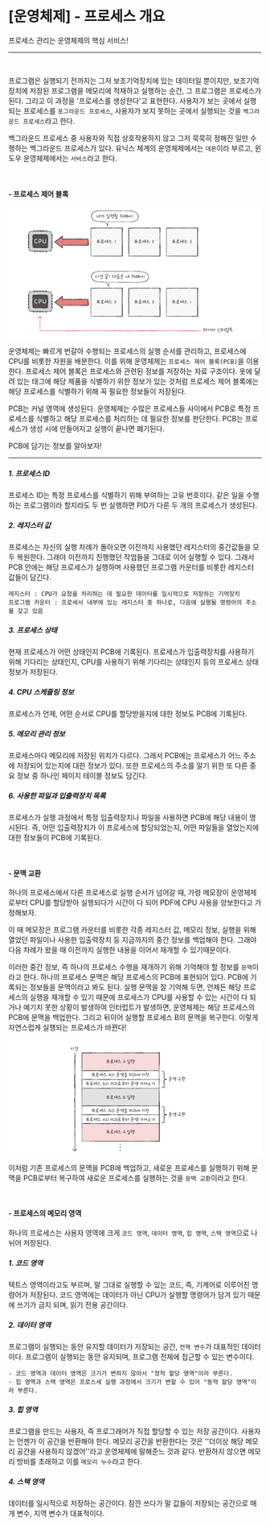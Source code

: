 # [운영체제] - 프로세스 개요

프로세스 관리는 운영체제의 핵심 서비스! 

<hr>

<br>

프로그램은 실행되기 전까지는 그저 보조기억장치에 있는 데이터일 뿐이지만, 보조기억장치에 저장된 프로그램을 메모리에 적재하고 실행하는 순간, 그 프로그램은 프로세스가 된다. 그리고 이 과정을 '프로세스를 생성한다'고 표현한다. 사용자가 보는 곳에서 실행되는 프로세스를 `포그라운드 프로세스`, 사용자가 보지 못하는 곳에서 실행되는 것을 `백그라운드 프로세스`라고 한다.

백그라운드 프로세스 중 사용자와 직접 상호작용하지 않고 그저 묵묵히 정해진 일만 수행하는 백그라운드 프로세스가 있다. 유닉스 체계의 운영체제에서는 `데몬`이라 부르고, 윈도우 운영체제에서는 `서비스`라고 한다.

<br>

#### - 프로세스 제어 블록

![image-20221130220907077](%5B%EC%9A%B4%EC%98%81%EC%B2%B4%EC%A0%9C%5D%20-%20%ED%94%84%EB%A1%9C%EC%84%B8%EC%8A%A4%20%EA%B0%9C%EC%9A%94.assets/image-20221130220907077.png)

운영체제는 빠르게 번갈아 수행되는 프로세스의 실행 순서를 관리하고, 프로세스에 CPU를 비롯한 자원을 배분한다. 이를 위해 운영체제는 `프로세스 제어 블록(PCB)`을 이용한다. 프로세스 제어 블록은 프로세스와 관련된 정보를 저장하는 자료 구조이다. 옷에 달려 있는 태그에 해당 제품을 식별하기 위한 정보가 있는 것처럼 프로세스 제어 블록에는 해당 프로세스를 식별하기 위해 꼭 필요한 정보들이 저장된다.

PCB는 커널 영역에 생성된다. 운영체제는 수많은 프로세스들 사이에서 PCB로 특정 프로세스를 식별하고 해당 프로세스를 처리하는 데 필요한 정보를 판단한다. PCB는 프로세스가 생성 시에 만들어지고 실행이 끝나면 폐기된다. 

PCB에 담기는 정보를 알아보자!

<hr>

##### 1. 프로세스 ID

프로세스 ID는 특정 프로세스를 식별하기 위해 부여하는 고유 번호이다. 같은 일을 수행하는 프로그램이라 할지라도 두 번 실행하면 PID가 다른 두 개의 프로세스가 생성된다.

##### 2. 레지스터 값

프로세스는 자신의 실행 차례가 돌아오면 이전까지 사용했던 레지스터의 중간값들을 모두 복원한다. 그래야 이전까지 진행했던 작업들을 그대로 이어 실행할 수 있다. 그래서 PCB 안에는 해당 프로세스가 실행하며 사용했던 프로그램 카운터를 비롯한 레지스터 값들이 담긴다.

```text
레지스터 : CPU가 요청을 처리하는 데 필요한 데이터를 일시적으로 저장하는 기억장치
프로그램 카운터 : 프로세서 내부에 있는 레지스터 중 하나로, 다음에 실행될 명령어의 주소를 갖고 있음
```

##### 3. 프로세스 상태

현재 프로세스가 어떤 상태인지 PCB에 기록된다. 프로세스가 입출력장치를 사용하기 위해 기다리는 상태인지, CPU를 사용하기 위해 기다리는 상태인지 등의 프로세스 상태 정보가 저장된다.

##### 4. CPU 스케줄링 정보

프로세스가 언제, 어떤 순서로 CPU를 할당받을지에 대한 정보도 PCB에 기록된다.

##### 5. 메모리 관리 정보

프로세스마다 메모리에 저장된 위치가 다르다. 그래서 PCB에는 프로세스가 어느 주소에 저장되어 있는지에 대한 정보가 있다. 또한 프로세스의 주소를 알기 위한 또 다른 중요 정보 중 하나인 페이지 테이블 정보도 담긴다.

##### 6. 사용한 파일과 입출력장치 목록

프로세스가 실행 과정에서 특정 입출력장치나 파일을 사용하면 PCB에 해당 내용이 명시된다. 즉, 어떤 입출력장치가 이 프로세스에 할당되었는지, 어떤 파일들을 열었는지에 대한 정보들이 PCB에 기록된다.

<BR>

#### - 문맥 교환

하나의 프로세스에서 다른 프로세스로 실행 순서가 넘어갈 때, 가령 메모장이 운영체제로부터 CPU를 할당받아 실행되다가 시간이 다 되어 PDF에 CPU 사용을 양보한다고 가정해보자.

이 때 메모장은 프로그램 카운터를 비롯한 각종 레지스터 값, 메모리 정보, 실행을 위해 열었던 파일이나 사용한 입출력장치 등 지금까지의 중간 정보를 백업해야 한다. 그래야 다음 차례가 왔을 때 이전까지 실행한 내용을 이어서 재개할 수 있기때문이다.

이러한 중간 정보, 즉 하나의 프로세스 수행을 재개하기 위해 기억해야 할 정보를 `문맥`이라고 한다. 하나의 프로세스 문맥은 해당 프로세스의 PCB에 표현되어 있다. PCB에 기록되는 정보들을 문맥이라고 봐도 된다. 실행 문맥을 잘 기억해 두면, 언제든 해당 프로세스의 실행을 재개할 수 있기 때문에 프로세스가 CPU를 사용할 수 있는 시간이 다 되거나 예기치 못한 상황이 발생하여 인터럽트가 발생하면, 운영체제는 해당 프로세스의 PCB에 문맥을 백업한다. 그리고 뒤이어 실행할 프로세스 B의 문맥을 복구한다. 이렇게 자연스럽게 실행되는 프로세스가 바뀐다!

![image-20221130222607826](%5B%EC%9A%B4%EC%98%81%EC%B2%B4%EC%A0%9C%5D%20-%20%ED%94%84%EB%A1%9C%EC%84%B8%EC%8A%A4%20%EA%B0%9C%EC%9A%94.assets/image-20221130222607826.png)

이처럼 기존 프로세스의 문맥을 PCB에 백업하고, 새로운 프로세스를 실행하기 위해 문맥을 PCB로부터 복구하여 새로운 프로세스를 실행하는 것을 `문맥 교환`이라고 한다.

<BR>

#### - 프로세스의 메모리 영역

하나의 프로세스는 사용자 영역에 크게 `코드 영역`, `데이터 영역`, `힙 영역`, `스택 영역`으로 나뉘어 저장된다. 

##### 1. 코드 영역

텍트스 영역이라고도 부르며, 말 그대로 실행할 수 있는 코드, 즉, 기계어로 이루어진 명령어가 저장된다. 코드 영역에는 데이터가 아닌 CPU가 실행할 명령어가 담겨 있기 때문에 쓰기가 금지 되며, 읽기 전용 공간이다.

##### 2. 데이터 영역

프로그램이 실행되는 동안 유지할 데이터가 저장되는 공간,  `전역 변수`가 대표적인 데이터이다. 프로그램이 실행되는 동안 유지되며, 프로그램 전체에 접근할 수 있는 변수이다. 

```TEXT
- 코드 영역과 데이터 영역은 크기가 변하지 않아서 "정적 할당 영역"이라 부른다.
- 힙 영역과 스택 영역은 프로스세 실행 과정에서 크기가 변할 수 있어 "동적 할당 영역"이라 부른다.
```

##### 3. 힙 영역

프로그램을 만드는 사용자, 즉 프로그래머가 직접 할당할 수 있는 저장 공간이다. 사용자는 언젠가 이 공간을 반환해야 한다. 메모리 공간을 반환한다는 것은 ''더이상 해당 메모리 공간을 사용하지 않겠어''라고 운영체제에 말해준느 것과 같다. 반환하지 않으면 메모리 방비를 초래하고 이를 `메모리 누수`라고 한다.

##### 4. 스택 영역

데이터를 일시적으로 저장하는 공간이다. 잠깐 쓰다가 말 값들이 저장되는 공간으로 매개 변수, 지역 변수가 대표적이다. 